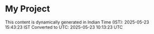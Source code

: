 # My Project

This content is dynamically generated in Indian Time (IST): 2025-05-23 15:43:23 IST
Converted to UTC: 2025-05-23 10:13:23 UTC
